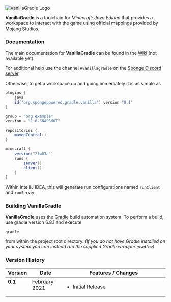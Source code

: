 ![VanillaGradle Logo](docs/logo.png?raw=true)

**VanillaGradle** is a toolchain for *Minecraft: Java Edition* that provides a workspace to interact with the game using official mappings provided 
by Mojang Studios.

### Documentation

The main documentation for **VanillaGradle** can be found in the [Wiki](../../wiki) (not available yet).

For additional help use the channel `#vanillagradle` on the [Sponge Discord server](https://discord.gg/sponge).

Otherwise, to get a workspace up and going immediately it is as simple as

```gradle
plugins {
    java
    id("org.spongepowered.gradle.vanilla") version "0.1"
}

group = "org.example"
version = "1.0-SNAPSHOT"

repositories {
    mavenCentral()
}

minecraft {
    version("21w03a")
    runs {
        server()
        client()
    }
}
```

Within IntelliJ IDEA, this will generate run configurations named `runClient` and `runServer`

### Building VanillaGradle
**VanillaGradle** uses the [Gradle](http://gradle.org/) build automation system. To
perform a build, use gradle version 6.8.1 and execute

    gradle

from within the project root directory. *(If you do not have Gradle installed on
your system you can instead run the supplied Gradle wrapper `gradlew`)*

### Version History

<table width="100%">
  <thead>
    <tr>
      <th width="15%">Version</th>
      <th width="20%">Date</th>
      <th width="65%">Features / Changes</th>
    </tr>
  </thead>
  <tbody>
    <tr>
      <td valign="top"><b>0.1</b></td>
      <td valign="top">February 2021</td>
      <td valign="top">
        <ul>
          <li>Initial Release</li>
        </ul>
      </td>
    </tr>
  </tbody>
</table>
